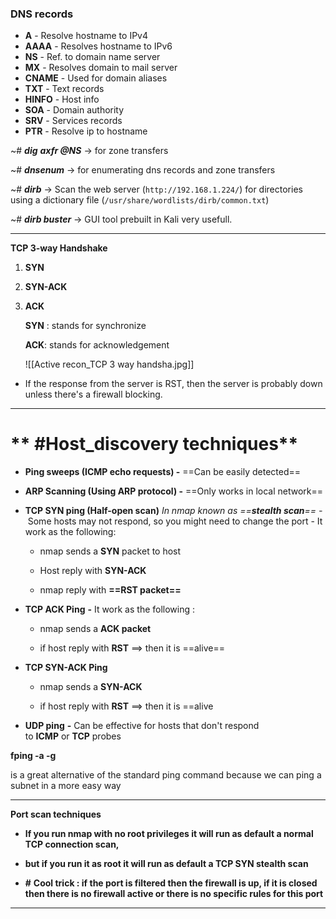 

### **DNS records**

- **A** - Resolve hostname to IPv4
- **AAAA** - Resolves hostname to IPv6
- **NS** - Ref. to domain name server
- **MX** - Resolves domain to mail server
- **CNAME** - Used for domain aliases
- **TXT** - Text records
- **HINFO** - Host info
- **SOA** - Domain authority
- **SRV** - Services records
- **PTR** - Resolve ip to hostname
    

~# _**dig**_ _**axfr @NS**_ -> for zone transfers

~# _**dnsenum**_ -> for enumerating dns records and zone transfers  

~# _**dirb**_  -> Scan the web server (`http://192.168.1.224/`) for directories using a dictionary file 
	        (`/usr/share/wordlists/dirb/common.txt`)

~# ***dirb buster*** -> GUI tool prebuilt in Kali very usefull.

---

**TCP 3-way Handshake**

1. **SYN**
2. **SYN-ACK**
3. **ACK**
    
    **SYN** : stands for synchronize
    
    **ACK**: stands for acknowledgement
    
    ![[Active recon_TCP 3 way handsha.jpg]]
    

* If the response from the server is RST, then the server is probably down unless there's a firewall blocking.

---

# ** #Host_discovery techniques**

- **Ping sweeps (ICMP echo requests) -** ==Can be easily detected==
- **ARP Scanning (Using ARP protocol) -** ==Only works in local network==

- **TCP SYN ping (Half-open scan)** _In nmap known as ==***stealth scan***== 
  -_ Some hosts may not respond, so you might need to change the port - 
  It work as the following: 
    
    - nmap sends a **SYN** packet to host
    
    - Host reply with **SYN-ACK**
    
    - nmap reply with **==RST packet==**
    
- **TCP ACK Ping** **-** It work as the following :
    
    - nmap sends a **ACK packet**
    
    - if host reply with **RST** ==> then it is ==alive==
    
- **TCP SYN-ACK Ping**
    
    - nmap sends a **SYN-ACK**
    
    - if host reply with **RST** ==> then it is ==alive
    

- **UDP ping** **-** Can be effective for hosts that don't respond to **ICMP** or **TCP** probes

**fping -a -g** 

is a great alternative of the standard ping command because we can ping a subnet in a more easy way

---

**Port scan techniques**

* **If you run nmap with no root privileges it will run as default a normal TCP connection scan,**

* **but if you run it as root it will run as default a TCP SYN stealth scan**

* **#** **Cool trick : if the port is filtered then the firewall is up, if it is closed then there is no firewall active or there is no specific rules for this port**


---